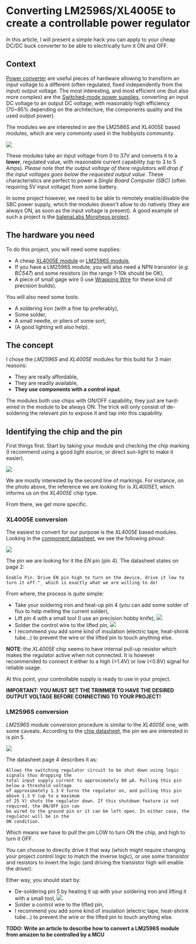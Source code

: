 # Converting LM2596S/XL4005E to create a controllable power regulator

In this article, I will present a simple hack you can apply to your cheap DC/DC buck converter to be able to electrically turn it ON and OFF.

## Context

[Power converter](https://en.wikipedia.org/wiki/Electric_power_conversion) are useful pieces of hardware allowing to transform an input voltage to a different (often regulated, fixed independently from the input) output voltage. The most interesting, and most efficient one (but also more complex) are the [Switched-mode power supplies](https://en.wikipedia.org/wiki/Switched-mode_power_supply), converting an input DC voltage to an output DC voltage, with reasonably high efficiency (70~95% depending on the architecture, the components quality and the used output power).

The modules we are interested in are the LM2586S and XL4005E based modules, which are very commonly used in the hobbyists community.

![](./images/XL4005Regularor.jpg)

These modules take an input voltage from 0 to 37V and converts it to a **lower**, regulated value, with reasonable current capability (up to 3 to 5 Amps). _Please note that the output voltage of there regulators will drop if the input voltages goes below the requested output value_. These characteristics are perfect to power a _Single Board Computer (SBC)_ (often requiring 5V input voltage) from some battery.

In some project however, we need to be able to remotely enable/disable the SBC power supply, which the modules doesn't allow to do natively (they are always ON, as soon as the input voltage is present). A good example of such a project is the [balenaLabs Morpheus project](https://github.com/wolvi-lataniere/morpheus-serial).

## The hardware you need

To do this project, you will need some supplies:
- A cheap [XL4005E module](https://www.amazon.fr/gp/product/B07VQ89RZG) or [LM2596S module](https://www.amazon.fr/dp/B09L5GBL91),
- If you have a LM2596S module, you will also need a NPN transistor (_e.g. BC547_) and some resistors (in the range 1-10k should be OK),
- A piece of small gage wire (I use [Wrapping Wire](https://www.amazon.fr/BlueXP-Isolants-Électronique-Dordinateur-Multicolor/dp/B07D3PWRVB) for these kind of precision builds).

You will also need some tools:
- A soldering iron (with a fine tip preferably),
- Some solder,
- A small needle, or pliers of some sort,
- (A good lighting will also help).

## The concept

I chose the _LM2596S_ and _XL4005E_ modules for this build for 3 main reasons:
- They are really affordable,
- They are readily available,
- **They use components with a control input**.

The modules both use chips with ON/OFF capability, they just are hard-wired in the module to be always ON. The trick will only consist of de-soldering the relevant pin to expose it and tap into this capability.

## Identifying the chip and the pin

First things first. Start by taking your module and checking the chip marking (I recommend using a good light source, or direct sun-light to make it easier).

![](./images/XL4005E-marking.jpg)

We are mostly interested by the second line of markings. For instance, on the photo above, the reference we are looking for is _XL4005E1_, which informs us on the _XL4005E_ chip type.

From there, we get more specific.

### XL4005E conversion

The easiest to convert for our purpose is the _XL4005E_ based modules. Looking in the [component datasheet](https://pdf1.alldatasheet.com/datasheet-pdf/view/763182/ETC2/XL4005E1.html), we see the following pinout:

![](./images/XL4005E-pinout.png)

The pin we are looking for it the _EN_ pin (pin 4). The datasheet states on page 2: 
```
Enable Pin. Drive EN pin high to turn on the device, drive it low to turn it off."_ which is exactly what we are willing to do!
```

From where, the process is quite simple:
- Take your soldering iron and heat-up pin 4 (you can add some solder of flux to help melting the current solder),
- Lift pin 4 with a small tool (I use an precision hobby knife),
![](./images/XL4005E-LiftThePin.jpg)
- Solder the control wire to the lifted pin,
![](./images/XL4005E-SolderTheWire.jpg)
- I recommend you add some kind of insulation (electric tape, heat-shrink tube...) to prevent the wire or the lifted pin to touch anything else.

**NOTE**: the _XL4005E_ chip seems to have internal pull-up resistor which makes the regulator active when not connected. It is however recommended to connect it either to a high (>1.4V) or low (<0.8V) signal for reliable usage.

At this point, your controllable supply is ready to use in your project.

**IMPORTANT: YOU MUST SET THE TRIMMER TO HAVE THE DESIRED OUTPUT VOLTAGE BEFORE CONNECTING TO YOUR PROJECT!**

### LM2596S conversion

_LM2596S_ module conversion procedure is similar to the _XL4005E_ one, with some caveats. According to the [chip datasheet](https://www.ti.com/lit/ds/symlink/lm2596.pdf), the pin we are interested in is pin 5.

![](./images/LM2596S-pinout.png)

The datasheet page 4 describes it as: 
```
Allows the switching regulator circuit to be shut down using logic signals thus dropping the
total input supply current to approximately 80 μA. Pulling this pin below a threshold voltage
of approximately 1.3 V turns the regulator on, and pulling this pin above 1.3 V (up to a maximum
of 25 V) shuts the regulator down. If this shutdown feature is not required, the ON/OFF pin can
be wired to the ground pin or it can be left open. In either case, the regulator will be in the
ON condition.
```

Which means we have to pull the pin LOW to turn ON the chip, and high to turn it OFF.

You can choose to directly drive it that way (which might require changing your project control logic to match the inverse logic), or use some transistor and resistors to invert the logic (and driving the transistor high will enable the driver).

Ether way, you should start by:
- De-soldering pin 5 by heating it up with your soldering iron and lifting it with a small tool,
![](./images/LM2596S-LiftThePin.jpg)
- Solder a control wire to the lifted pin,
- I recommend you add some kind of insulation (electric tape, heat-shrink tube...) to prevent the wire or the lifted pin to touch anything else.


**TODO: Write an article to describe how to convert a LM2596S module from amazon to be controlled by a MCU**
